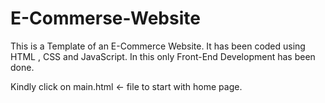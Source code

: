 # E-Commerse-Website

This is a Template of an E-Commerce Website. It has been coded using HTML , CSS and JavaScript. 
In this only Front-End Development has been done. 

Kindly click on main.html <- file to start with home page.
